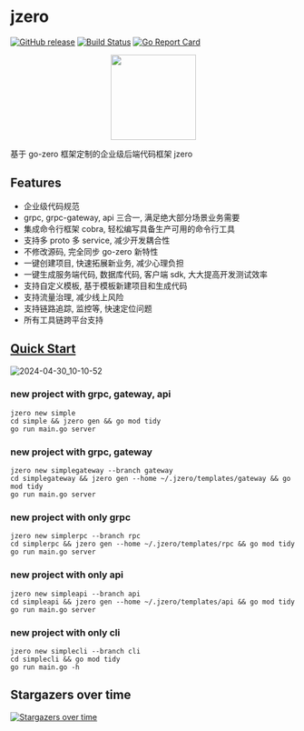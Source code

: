 # jzero

[![GitHub release](https://img.shields.io/github/release/jzero-io/jzero.svg?style=flat-square)](https://github.com/jzero-io/jzero/releases/latest)
[![Build Status](https://img.shields.io/github/actions/workflow/status/jzero-io/jzero/ci.yaml?branch=main&label=jzero-ci&logo=github&style=flat-square)](https://github.com/jzero-io/jzero/actions?query=workflow%3Ajzero-ci)
[![Go Report Card](https://goreportcard.com/badge/github.com/jzero-io/jzero?style=flat-square)](https://goreportcard.com/report/github.com/jzero-io/jzero)

<p align="center">
<img align="center" width="150px" src="https://oss.jaronnie.com/jzero.jpg">
</p>

基于 go-zero 框架定制的企业级后端代码框架 jzero

## Features

* 企业级代码规范
* grpc, grpc-gateway, api 三合一, 满足绝大部分场景业务需要
* 集成命令行框架 cobra, 轻松编写具备生产可用的命令行工具
* 支持多 proto 多 service, 减少开发耦合性
* 不修改源码, 完全同步 go-zero 新特性
* 一键创建项目, 快速拓展新业务, 减少心理负担
* 一键生成服务端代码, 数据库代码, 客户端 sdk, 大大提高开发测试效率
* 支持自定义模板, 基于模板新建项目和生成代码
* 支持流量治理, 减少线上风险
* 支持链路追踪, 监控等, 快速定位问题
* 所有工具链跨平台支持

## [Quick Start](https://jzero.jaronnie.com/#快速开始)

![2024-04-30_10-10-52](https://oss.jaronnie.com/2024-04-30_10-10-52.gif)

### new project with grpc, gateway, api

```shell
jzero new simple
cd simple && jzero gen && go mod tidy
go run main.go server
```

### new project with grpc, gateway

```shell
jzero new simplegateway --branch gateway
cd simplegateway && jzero gen --home ~/.jzero/templates/gateway && go mod tidy
go run main.go server
```

### new project with only grpc

```shell
jzero new simplerpc --branch rpc
cd simplerpc && jzero gen --home ~/.jzero/templates/rpc && go mod tidy
go run main.go server
```

### new project with only api

```shell
jzero new simpleapi --branch api
cd simpleapi && jzero gen --home ~/.jzero/templates/api && go mod tidy
go run main.go server
```

### new project with only cli

```shell
jzero new simplecli --branch cli
cd simplecli && go mod tidy
go run main.go -h
```

## Stargazers over time

[![Stargazers over time](https://starchart.cc/jzero-io/jzero.svg)](https://starchart.cc/jzero-io/jzero)
